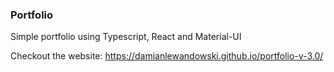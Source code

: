 ### Portfolio

Simple portfolio using Typescript, React and Material-UI

Checkout the website: https://damianlewandowski.github.io/portfolio-v-3.0/